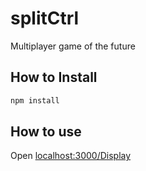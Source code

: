 # splitCtrl

Multiplayer game of the future

## How to Install

```bash
npm install
```

## How to use

Open [localhost:3000/Display](http://localhost:3000/Display)
